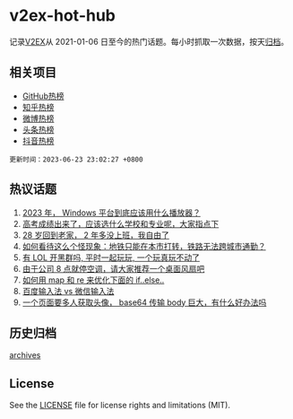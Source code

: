 # v2ex-hot-hub

 记录[V2EX](https://www.v2ex.com/)从 2021-01-06 日至今的热门话题。每小时抓取一次数据，按天[归档](archives)。
 
 ## 相关项目

- [GitHub热榜](https://github.com/it985/github-hot-hub)
- [知乎热榜](https://github.com/it985/zhihu-hot-hub)
- [微博热榜](https://github.com/it985/weibo-hot-hub)
- [头条热榜](https://github.com/it985/toutiao-hot-hub)
- [抖音热榜](https://github.com/it985/douyin-hot-hub)


 `更新时间：2023-06-23 23:02:27 +0800`

## 热议话题

1. [2023 年， Windows 平台到底应该用什么播放器？](https://www.v2ex.com/t/951012)
1. [高考成绩出来了，应该选什么学校和专业呢，大家指点下](https://www.v2ex.com/t/950983)
1. [28 岁回到老家， 2 年多没上班，我自由了](https://www.v2ex.com/t/950966)
1. [如何看待这么个怪现象：地铁只能在本市打转，铁路无法跨城市通勤？](https://www.v2ex.com/t/951021)
1. [有 LOL 开黑群吗, 平时一起玩玩, 一个玩真玩不动了](https://www.v2ex.com/t/950976)
1. [由于公司 8 点就停空调，请大家推荐一个桌面风扇吧](https://www.v2ex.com/t/951006)
1. [如何用 map 和 re 来优化下面的 if..else..](https://www.v2ex.com/t/951017)
1. [百度输入法 vs 微信输入法](https://www.v2ex.com/t/950978)
1. [一个页面要多人获取头像， base64 传输 body 巨大，有什么好办法吗](https://www.v2ex.com/t/950999)

## 历史归档

[archives](archives)

## License

See the [LICENSE](LICENSE) file for license rights and limitations (MIT).

